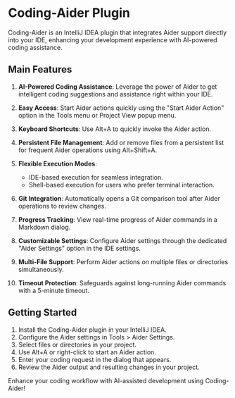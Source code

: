 # Coding-Aider Plugin

Coding-Aider is an IntelliJ IDEA plugin that integrates Aider support directly into your IDE, enhancing your development experience with AI-powered coding assistance.

## Main Features

1. **AI-Powered Coding Assistance**: Leverage the power of Aider to get intelligent coding suggestions and assistance right within your IDE.

2. **Easy Access**: Start Aider actions quickly using the "Start Aider Action" option in the Tools menu or Project View popup menu.

3. **Keyboard Shortcuts**: Use Alt+A to quickly invoke the Aider action.

4. **Persistent File Management**: Add or remove files from a persistent list for frequent Aider operations using Alt+Shift+A.

5. **Flexible Execution Modes**: 
   - IDE-based execution for seamless integration.
   - Shell-based execution for users who prefer terminal interaction.

6. **Git Integration**: Automatically opens a Git comparison tool after Aider operations to review changes.

7. **Progress Tracking**: View real-time progress of Aider commands in a Markdown dialog.

8. **Customizable Settings**: Configure Aider settings through the dedicated "Aider Settings" option in the IDE settings.

9. **Multi-File Support**: Perform Aider actions on multiple files or directories simultaneously.

10. **Timeout Protection**: Safeguards against long-running Aider commands with a 5-minute timeout.

## Getting Started

1. Install the Coding-Aider plugin in your IntelliJ IDEA.
2. Configure the Aider settings in Tools > Aider Settings.
3. Select files or directories in your project.
4. Use Alt+A or right-click to start an Aider action.
5. Enter your coding request in the dialog that appears.
6. Review the Aider output and resulting changes in your project.

Enhance your coding workflow with AI-assisted development using Coding-Aider!
